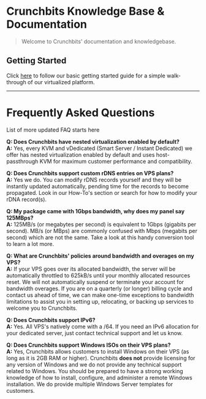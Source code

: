# Crunchbits Knowledge Base & Documentation

> Welcome to Crunchbits' documentation and knowledgebase. 

## Getting Started
Click [here](Using-the-basic-functions-of-the-server) to follow our basic getting started guide for a simple walk-through of our virtualized platform.

---

# Frequently Asked Questions

List of more updated FAQ starts here

**Q: Does Crunchbits have nested virtualization enabled by default?**  
**A:** Yes, every KVM and vDedicated (Smart Server / Instant Dedicated) we offer has nested virtualization enabled by default and uses host-passthrough KVM for maximum customer performance and compatibility.

**Q: Does Crunchbits support custom rDNS entries on VPS plans?**  
**A:** Yes we do. You can modify rDNS records yourself and they will be instantly updated automatically, pending time for the records to become propagated. Look in our How-To's section or search for how to modify your rDNA record(s).

**Q: My package came with 1Gbps bandwidth, why does my panel say 125MBps?**  
**A:** 125MB/s (or megabytes per second) is equivalent to 1Gbps (gigabits per second). MB/s (or MBps) are commonly confused with Mbps (megabits per second) which are not the same. Take a look at this handy conversion tool to learn a lot more.

**Q: What are Crunchbits' policies around bandwidth and overages on my VPS?**  
**A:** If your VPS goes over its allocated bandwidth, the server will be automatically throttled to 625kB/s until your monthly allocated resources reset. We will not automatically suspend or terminate your account for bandwidth overages. If you are on a quarterly (or longer) billing cycle and contact us ahead of time, we can make one-time exceptions to bandwidth limitations to assist you in setting up, relocating, or backing up services to welcome you to Crunchbits.

**Q: Does Crunchbits support IPv6?**  
**A:** Yes. All VPS's natively come with a /64. If you need an IPv6 allocation for your dedicated server, just contact technical support and let us know.

**Q: Does Crunchbits support Windows ISOs on their VPS plans?**  
**A:** Yes, Crunchbits allows customers to install Windows on their VPS (as long as it is 2GB RAM or higher). Crunchbits **does not** provide licensing for any version of Windows and we do not provide any technical support related to Windows. You should be prepared to have a strong working knowledge of how to install, configure, and administer a remote Windows installation. We do provide multiple Windows Server templates for customers.